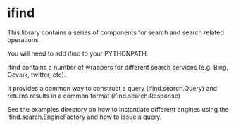 ifind
=====

This library contains a series of components for search and search related operations.

You will need to add ifind to your PYTHONPATH.


Ifind contains a number of wrappers for different search services (e.g. Bing, Gov.uk, twitter, etc).

It provides a common way to construct a query (ifind.search.Query) and returns results in a common format (ifind.search.Response)

See the examples directory on how to instantiate different engines using the ifind.search.EngineFactory and how to issue a query.

